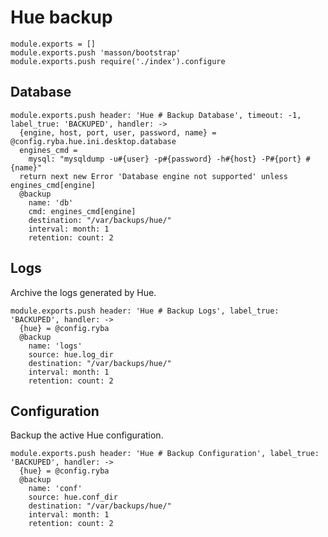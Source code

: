 
# Hue backup

    module.exports = []
    module.exports.push 'masson/bootstrap'
    module.exports.push require('./index').configure

## Database

    module.exports.push header: 'Hue # Backup Database', timeout: -1, label_true: 'BACKUPED', handler: ->
      {engine, host, port, user, password, name} = @config.ryba.hue.ini.desktop.database
      engines_cmd =
        mysql: "mysqldump -u#{user} -p#{password} -h#{host} -P#{port} #{name}"
      return next new Error 'Database engine not supported' unless engines_cmd[engine]
      @backup
        name: 'db'
        cmd: engines_cmd[engine]
        destination: "/var/backups/hue/"
        interval: month: 1
        retention: count: 2

## Logs

Archive the logs generated by Hue.

    module.exports.push header: 'Hue # Backup Logs', label_true: 'BACKUPED', handler: ->
      {hue} = @config.ryba
      @backup 
        name: 'logs'
        source: hue.log_dir
        destination: "/var/backups/hue/"
        interval: month: 1
        retention: count: 2

## Configuration

Backup the active Hue configuration.

    module.exports.push header: 'Hue # Backup Configuration', label_true: 'BACKUPED', handler: ->
      {hue} = @config.ryba
      @backup 
        name: 'conf'
        source: hue.conf_dir
        destination: "/var/backups/hue/"
        interval: month: 1
        retention: count: 2
